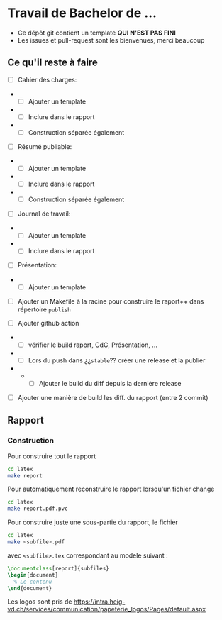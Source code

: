 # Travail de Bachelor de ...

 - Ce dépôt git contient un template **QUI N'EST PAS FINI**
 - Les issues et pull-request sont les bienvenues, merci beaucoup

## Ce qu'il reste à faire

 - [ ] Cahier des charges:
 - - [ ] Ajouter un template
 - - [ ] Inclure dans le rapport
 - - [ ] Construction séparée également
 - [ ] Résumé publiable:
 - - [ ] Ajouter un template
 - - [ ] Inclure dans le rapport
 - - [ ] Construction séparée également
 - [ ] Journal de travail:
 - - [ ] Ajouter un template
 - - [ ] Inclure dans le rapport
 - [ ] Présentation:
 - - [ ] Ajouter un template

 - [ ] Ajouter un Makefile à la racine pour construire le raport++ dans répertoire `publish`

 - [ ] Ajouter github action
 - - [ ] vérifier le build raport, CdC, Présentation, ...
 - - [ ] Lors du push dans ¿¿`stable`?? créer une release et la publier
 - - - [ ] Ajouter le build du diff depuis la dernière release

 - [ ] Ajouter une manière de build les diff. du rapport (entre 2 commit)

## Rapport

### Construction

Pour construire tout le rapport

```sh
cd latex
make report
```

Pour automatiquement reconstruire le rapport lorsqu'un fichier change

```sh
cd latex
make report.pdf.pvc
```

Pour construire juste une sous-partie du rapport, le fichier 

```sh
cd latex
make <subfile>.pdf
```

avec `<subfile>.tex` correspondant au modele suivant :

```latex
\documentclass[report]{subfiles}
\begin{document}
  % Le contenu
\end{document}
```



Les logos sont pris de https://intra.heig-vd.ch/services/communication/papeterie_logos/Pages/default.aspx
